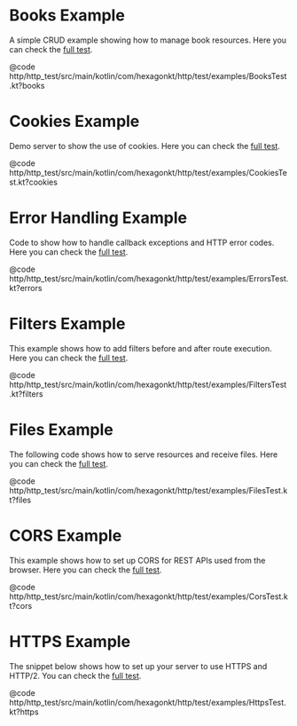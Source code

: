 
# Books Example
A simple CRUD example showing how to manage book resources. Here you can check the
[full test](https://github.com/hexagonkt/hexagon/blob/master/http_test/src/main/kotlin/com/hexagonkt/http/test/examples/BooksTest.kt).

@code http/http_test/src/main/kotlin/com/hexagonkt/http/test/examples/BooksTest.kt?books

# Cookies Example
Demo server to show the use of cookies. Here you can check the
[full test](https://github.com/hexagonkt/hexagon/blob/master/http_test/src/main/kotlin/com/hexagonkt/http/test/examples/CookiesTest.kt).

@code http/http_test/src/main/kotlin/com/hexagonkt/http/test/examples/CookiesTest.kt?cookies

# Error Handling Example
Code to show how to handle callback exceptions and HTTP error codes. Here you can check the
[full test](https://github.com/hexagonkt/hexagon/blob/master/http_test/src/main/kotlin/com/hexagonkt/http/test/examples/ErrorsTest.kt).

@code http/http_test/src/main/kotlin/com/hexagonkt/http/test/examples/ErrorsTest.kt?errors

# Filters Example
This example shows how to add filters before and after route execution. Here you can check the
[full test](https://github.com/hexagonkt/hexagon/blob/master/http_test/src/main/kotlin/com/hexagonkt/http/test/examples/FiltersTest.kt).

@code http/http_test/src/main/kotlin/com/hexagonkt/http/test/examples/FiltersTest.kt?filters

# Files Example
The following code shows how to serve resources and receive files. Here you can check the
[full test](https://github.com/hexagonkt/hexagon/blob/master/http_test/src/main/kotlin/com/hexagonkt/http/test/examples/FilesTest.kt).

@code http/http_test/src/main/kotlin/com/hexagonkt/http/test/examples/FilesTest.kt?files

# CORS Example
This example shows how to set up CORS for REST APIs used from the browser. Here you can check the
[full test](https://github.com/hexagonkt/hexagon/blob/master/http_test/src/main/kotlin/com/hexagonkt/http/test/examples/CorsTest.kt).

@code http/http_test/src/main/kotlin/com/hexagonkt/http/test/examples/CorsTest.kt?cors

# HTTPS Example
The snippet below shows how to set up your server to use HTTPS and HTTP/2. You can check the
[full test](https://github.com/hexagonkt/hexagon/blob/master/http_test/src/main/kotlin/com/hexagonkt/http/test/examples/HttpsTest.kt).

@code http/http_test/src/main/kotlin/com/hexagonkt/http/test/examples/HttpsTest.kt?https
